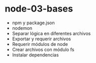 # node-03-bases

* npm y package.json
* nodemon
* Separar lógica en diferentes archivos
* Exportar y requerir archivos
* Requerir módulos de node
* Crear archivos con módulo fs
* Instalar dependencias